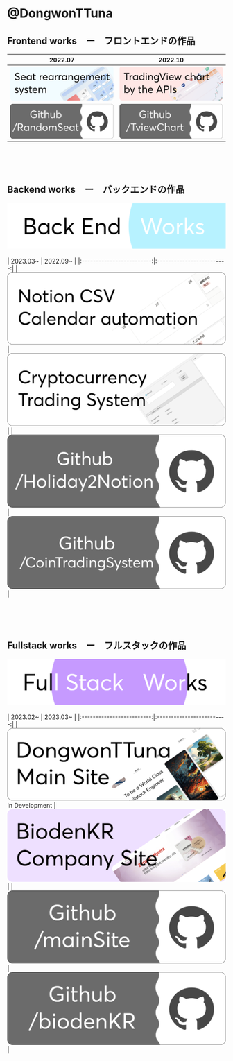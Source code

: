 # @DongwonTTuna
## Frontend works　ー　フロントエンドの作品
| 2022.07 | 2022.10 | 
|:-------------------------:|:-------------------------:|
|[![RandomSeat Banner](/img/randomSeat.png)](https://randomseat.dongwontuna.net/) |[![TviewChart](/img/tviewChart.png)](https://tviewchart.dongwontuna.net)|
|[![RandomSeat Github](/img/randomSeatGithub.png)](https://github.com/DongwonTTuna/RandomSeat) |[![TviewChart Github](/img/tviewChartGithub.png)](https://github.com/DongwonTTuna/TviewChart) |

<br/>
<br/>
<br/>

## Backend works　ー　バックエンドの作品

[![Backend Banner](/img/backendWorks.png)](https://dongwontuna.net/works/backend/)
<br/>
<br/>
| 2023.03~ | 2022.09~ |
|:-------------------------:|:-------------------------:|
|[![Notion csv Automator Banner](/img/Holiday2Notion.png)](https://github.com/DongwonTTuna/Holiday2Notion)|[![CoinTradingSystem Banner](/img/coinTradingSystem.png)](https://github.com/DongwonTTuna/CoinTradingSystem)|
|[![Holiday2Notion Github](/img/Holiday2NotionGithub.png)](https://github.com/DongwonTTuna/Holiday2Notion)|[![CoinTradingSystem Github](/img/coinTradingSystemGithub.png)](https://github.com/DongwonTTuna/CoinTradingSystem)|

<br/>
<br/>
<br/>

## Fullstack works　ー　フルスタックの作品

[![Fullstack Banner](/img/fullstackWorks.png)](https://dongwontuna.net/works/fullstack/)
<br/>
<br/>
| 2023.02~ | 2023.03~ | 
|:-------------------------:|:-------------------------:|
|[![DongwonTuna Banner](/img/mainSite.png)](https://dongwontuna.net/) In Development |[![BiodenKR Banner](/img/biodenKRSite.png)](https://biodenkr.com)|
|[![DongwonTuna Github](/img/mainSiteGithub.png)](https://github.com/DongwonTTuna/mainSite)|[![BiodenKR Github](/img/biodenKRGithub.png)](https://github.com/DongwonTTuna/biodenKR)|

<br/>
<br/>
<br/>

